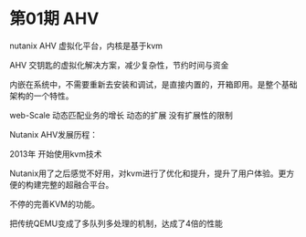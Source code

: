 # 第01期  AHV


nutanix AHV 虚拟化平台，内核是基于kvm

AHV 交钥匙的虚拟化解决方案，减少复杂性，节约时间与资金

内嵌在系统中，不需要重新去安装和调试，是直接内置的，开箱即用。是整个基础架构的一个特性。

web-Scale 动态匹配业务的增长 动态的扩展 没有扩展性的限制

Nutanix AHV发展历程：

2013年 开始使用kvm技术

Nutanix用了之后感觉不好用，对kvm进行了优化和提升，提升了用户体验。更方便的构建完整的超融合平台。

不停的完善KVM的功能。

把传统QEMU变成了多队列多处理的机制，达成了4倍的性能
